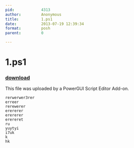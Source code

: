 ```yaml
---
pid:            4313
author:         Anonymous
title:          1.ps1
date:           2013-07-19 12:39:34
format:         posh
parent:         0

---
```


# 1.ps1

### [download](//scripts/4313.ps1)

This file was uploaded by a PowerGUI Script Editor Add-on.

```posh
rerwerwer3rer
erreer
rerewerer
erererer
erererer
erereret
ru
yuytyi
i7uk
k
hk
```
